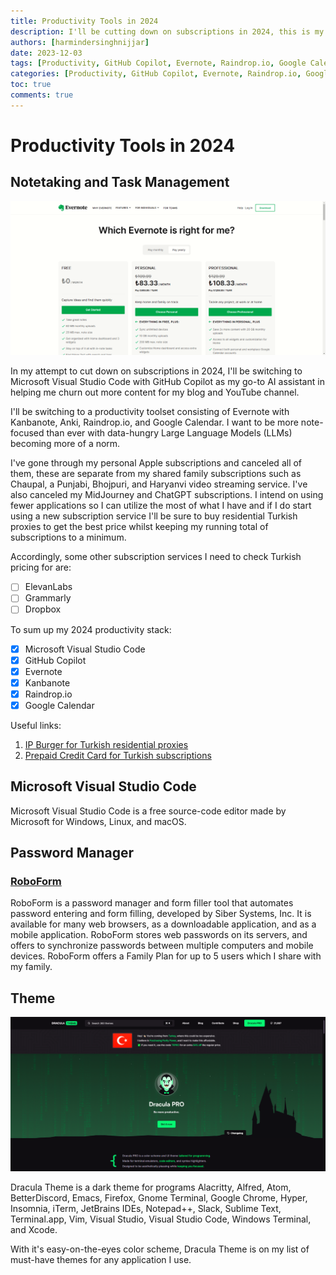 ```yaml
---
title: Productivity Tools in 2024
description: I'll be cutting down on subscriptions in 2024, this is my productivity stack for the year.
authors: [harmindersinghnijjar]
date: 2023-12-03
tags: [Productivity, GitHub Copilot, Evernote, Raindrop.io, Google Calendar]
categories: [Productivity, GitHub Copilot, Evernote, Raindrop.io, Google Calendar]
toc: true
comments: true
---
```


# Productivity Tools in 2024

## Notetaking and Task Management

![](../../resources/Images/chrome_GID7tVHSxk.png)


In my attempt to cut down on subscriptions in 2024, I'll be switching to Microsoft Visual Studio Code with GitHub Copilot as my go-to AI assistant in helping me churn out more content for my blog and YouTube channel. 

I'll be switching to a productivity toolset consisting of Evernote with Kanbanote, Anki, Raindrop.io, and Google Calendar. I want to be more note-focused than ever with data-hungry Large Language Models (LLMs) becoming more of a norm.

I've gone through my personal Apple subscriptions and canceled all of them, these are separate from my shared family subscriptions such as Chaupal, a Punjabi, Bhojpuri, and Haryanvi video streaming service. I've also canceled my MidJourney and ChatGPT subscriptions. I intend on using fewer applications so I can utilize the most of what I have and if I do start using a new subscription service I'll be sure to buy residential Turkish proxies to get the best price whilst keeping my running total of subscriptions to a minimum.

Accordingly, some other subscription services I need to check Turkish pricing for are:

- [ ] ElevanLabs
- [ ] Grammarly
- [ ] Dropbox

To sum up my 2024 productivity stack:

- [x] Microsoft Visual Studio Code
- [x] GitHub Copilot
- [x] Evernote
- [x] Kanbanote
- [x] Raindrop.io
- [x] Google Calendar

Useful links:

1. [IP Burger for Turkish residential proxies](https://secure.ipburger.com/aff.php?aff=2219)
2. [Prepaid Credit Card for Turkish subscriptions](https://gamesupplement.com/game/Prepaid-Credit-Card-[TRY])

## Microsoft Visual Studio Code
Microsoft Visual Studio Code is a free source-code editor made by Microsoft for Windows, Linux, and macOS. 



## Password Manager
### [RoboForm](https://www.roboform.com/)
RoboForm is a password manager and form filler tool that automates password entering and form filling, developed by Siber Systems, Inc. It is available for many web browsers, as a downloadable application, and as a mobile application. RoboForm stores web passwords on its servers, and offers to synchronize passwords between multiple computers and mobile devices. RoboForm offers a Family Plan for up to 5 users which I share with my family.



## Theme
![](../../resources/Images/chrome_Mio0J4qJeo.png)


Dracula Theme is a dark theme for programs Alacritty, Alfred, Atom, BetterDiscord, Emacs, Firefox, Gnome Terminal, Google Chrome, Hyper, Insomnia, iTerm, JetBrains IDEs, Notepad++, Slack, Sublime Text, Terminal.app, Vim, Visual Studio, Visual Studio Code, Windows Terminal, and Xcode. 

With it's easy-on-the-eyes color scheme, Dracula Theme is on my list of must-have themes for any application I use.










